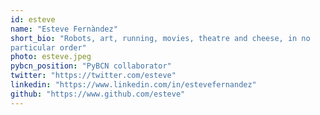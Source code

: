 ```yaml
---
id: esteve
name: "Esteve Fernàndez"
short_bio: "Robots, art, running, movies, theatre and cheese, in no
particular order"
photo: esteve.jpeg
pybcn_position: "PyBCN collaborator"
twitter: "https://twitter.com/esteve"
linkedin: "https://www.linkedin.com/in/estevefernandez"
github: "https://www.github.com/esteve"
---
```

